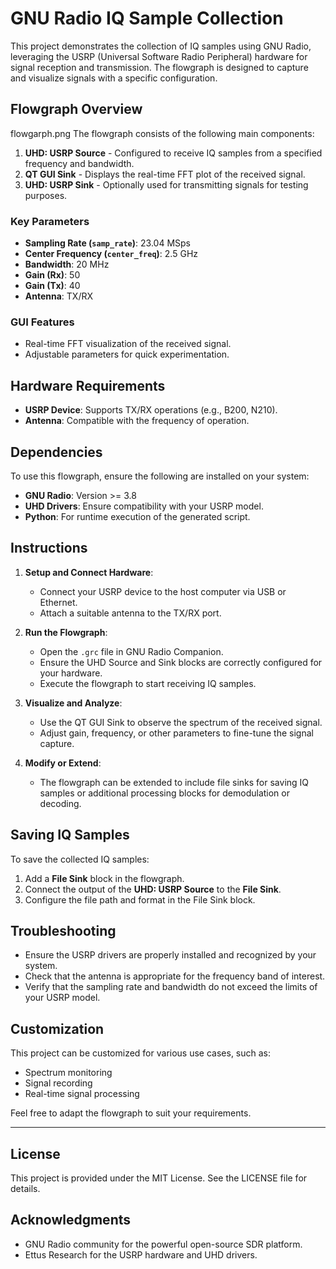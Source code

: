 # GNU Radio IQ Sample Collection

This project demonstrates the collection of IQ samples using GNU Radio, leveraging the USRP (Universal Software Radio Peripheral) hardware for signal reception and transmission. The flowgraph is designed to capture and visualize signals with a specific configuration.

## Flowgraph Overview
flowgarph.png
The flowgraph consists of the following main components:
1. **UHD: USRP Source** - Configured to receive IQ samples from a specified frequency and bandwidth.
2. **QT GUI Sink** - Displays the real-time FFT plot of the received signal.
3. **UHD: USRP Sink** - Optionally used for transmitting signals for testing purposes.

### Key Parameters

- **Sampling Rate (`samp_rate`)**: 23.04 MSps
- **Center Frequency (`center_freq`)**: 2.5 GHz
- **Bandwidth**: 20 MHz
- **Gain (Rx)**: 50
- **Gain (Tx)**: 40
- **Antenna**: TX/RX

### GUI Features
- Real-time FFT visualization of the received signal.
- Adjustable parameters for quick experimentation.

## Hardware Requirements

- **USRP Device**: Supports TX/RX operations (e.g., B200, N210).
- **Antenna**: Compatible with the frequency of operation.

## Dependencies

To use this flowgraph, ensure the following are installed on your system:
- **GNU Radio**: Version >= 3.8
- **UHD Drivers**: Ensure compatibility with your USRP model.
- **Python**: For runtime execution of the generated script.

## Instructions

1. **Setup and Connect Hardware**:
   - Connect your USRP device to the host computer via USB or Ethernet.
   - Attach a suitable antenna to the TX/RX port.

2. **Run the Flowgraph**:
   - Open the `.grc` file in GNU Radio Companion.
   - Ensure the UHD Source and Sink blocks are correctly configured for your hardware.
   - Execute the flowgraph to start receiving IQ samples.

3. **Visualize and Analyze**:
   - Use the QT GUI Sink to observe the spectrum of the received signal.
   - Adjust gain, frequency, or other parameters to fine-tune the signal capture.

4. **Modify or Extend**:
   - The flowgraph can be extended to include file sinks for saving IQ samples or additional processing blocks for demodulation or decoding.

## Saving IQ Samples

To save the collected IQ samples:
1. Add a **File Sink** block in the flowgraph.
2. Connect the output of the **UHD: USRP Source** to the **File Sink**.
3. Configure the file path and format in the File Sink block.

## Troubleshooting

- Ensure the USRP drivers are properly installed and recognized by your system.
- Check that the antenna is appropriate for the frequency band of interest.
- Verify that the sampling rate and bandwidth do not exceed the limits of your USRP model.

## Customization

This project can be customized for various use cases, such as:
- Spectrum monitoring
- Signal recording
- Real-time signal processing

Feel free to adapt the flowgraph to suit your requirements.

---

## License

This project is provided under the MIT License. See the LICENSE file for details.

## Acknowledgments

- GNU Radio community for the powerful open-source SDR platform.
- Ettus Research for the USRP hardware and UHD drivers.

